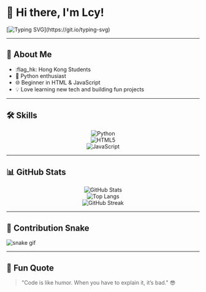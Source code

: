 # 👋 Hi there, I'm Lcy!

<!-- 打字機動畫 -->
[![Typing SVG](https://readme-typing-svg.herokuapp.com?size=24&color=F772F7&center=true&vCenter=true&width=800&lines=Python+Lover+🐍;Learning+HTML+%26+JavaScript+✨;Welcome+to+my+GitHub+Profile!)](https://git.io/typing-svg)

---

## 🚀 About Me
- :flag_hk: Hong Kong Students
- 🐍 Python enthusiast  
- 🌐 Beginner in HTML & JavaScript  
- 💡 Love learning new tech and building fun projects  

---

## 🛠️ Skills
<div align="center">
  
![Python](https://img.shields.io/badge/Python-3776AB?style=for-the-badge&logo=python&logoColor=white)  
![HTML5](https://img.shields.io/badge/HTML5-E34F26?style=for-the-badge&logo=html5&logoColor=white)  
![JavaScript](https://img.shields.io/badge/JavaScript-F7DF1E?style=for-the-badge&logo=javascript&logoColor=black)  

</div>

---

## 📊 GitHub Stats
<div align="center">

![GitHub Stats](https://github-readme-stats.vercel.app/api?username=lcy8787&show_icons=true&theme=radical)  
![Top Langs](https://github-readme-stats.vercel.app/api/top-langs/?username=lcy8787&layout=compact&theme=radical)  
![GitHub Streak](https://streak-stats.demolab.com?user=lcy8787&theme=radical)  

</div>

---

## 🐍 Contribution Snake
![snake gif](https://github.com/lcy8787/lcy8787/blob/output/github-contribution-grid-snake.gif)

---

## 🌟 Fun Quote
> "Code is like humor. When you have to explain it, it’s bad." 😎
